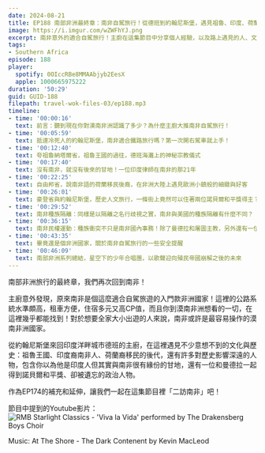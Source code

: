 ```yaml
---
date: 2024-08-21
title: EP188 南部非洲最終章：南非自駕旅行！從德班到約翰尼斯堡，遇見祖魯、印度、荷蘭文化，走進種族隔離歷史
image: https://i.imgur.com/wZWFhYJ.png
excerpt: 南非意外的適合自駕旅行！主廚在這集節目中分享個人經驗，以及路上遇見的人、文化與歷史。作為EP174的補充和延伸，讓我們一起在這集節目裡「二訪南非」吧！
tags:
- Southern Africa
episode: 188
player:
  spotify: 0OIccRBe8MMAAbjyb2EesX
  apple: 1000665975222
duration: '50:29'
guid: GUID-188
filepath: travel-wok-files-03/ep188.mp3
timeline:
- time: '00:00:16'
  text: 前言：聽到現在你對漠南非洲認識了多少？為什麼主廚大推南非自駕旅行！
- time: '00:05:59'
  text: 抵達冷死人的約翰尼斯堡，南非適合鐵路旅行嗎？第一次開右駕車就上手！
- time: '00:12:40'
  text: 夸祖魯納塔爾省，祖魯王國的過往，德班海灘上的神秘宗教儀式
- time: '00:17:40'
  text: 沒有南非，就沒有後來的甘地！一位印度律師在南非的那21年
- time: '00:22:25'
  text: 自由邦省，說南非語的荷蘭移民後裔，在非洲大陸上遇見歐洲小鎮般的細緻與好客
- time: '00:26:01'
  text: 豪登省與約翰尼斯堡，歷史人文旅行，一條街上竟然可以住著兩位諾貝爾和平獎得主？
- time: '00:29:52'
  text: 南非種族隔離：同樣是以隔離之名行歧視之實，南非與美國的種族隔離有什麼不同？
- time: '00:36:15'
  text: 南非民權運動：種族衝突不只是南非國內事務！除了曼德拉和屠圖主教，另外還有一位政治人物功不可沒
- time: '00:43:35'
  text: 畢竟還是個非洲國家，關於南非自駕旅行的一些安全提醒
- time: '00:46:09'
  text: 南部非洲系列總結，星空下的少年合唱團，以歌聲迎向殖民帝國崩解之後的未來
---
```


南部非洲旅行的最終章，我們再次回到南非！

主廚意外發現，原來南非是個這麼適合自駕旅遊的入門款非洲國家！這裡的公路系統水準頗高，租車方便，住宿多元又高CP值，而且你到漠南非洲想看的一切，在這裡幾乎都能找到！對於想要全家大小出遊的人來說，南非或許是最容易操作的漠南非洲國家。

從約翰尼斯堡來回印度洋畔城市德班的主廚，在這裡遇見不少意想不到的文化與歷史：祖魯王國、印度裔南非人、荷蘭裔移民的後代，還有許多對歷史影響深遠的人物，包含你以為他是印度人但其實與南非很有緣份的甘地，還有一位和曼德拉一起得到諾貝爾和平獎、卻被遺忘的政治人物。

作為EP174的補充和延伸，讓我們一起在這集節目裡「二訪南非」吧！

節目中提到的Youtube影片： ![RMB Starlight Classics - 'Viva la Vida' performed by The Drakensberg Boys Choir](https://www.youtube.com/watch?v=ufMBb7jLl9o)

Music: At The Shore - The Dark Contenent by Kevin MacLeod
